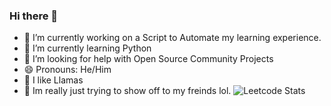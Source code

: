 ### Hi there 👋

<!--
**TheLlamainator/TheLlamainator** is a ✨ _special_ ✨ repository because its `README.md` (this file) appears on your GitHub profile.

Here are some ideas to get you started:

- 🔭 I’m currently working on a Script to Automate my learning experience.
- 🌱 I’m currently learning Python
- 🤔 I’m looking for help with Open Source Community Projects
- 😄 Pronouns: He/Him
-->
- 🔭 I’m currently working on a Script to Automate my learning experience.
- 🌱 I’m currently learning Python
- 🤔 I’m looking for help with Open Source Community Projects
- 😄 Pronouns: He/Him
- 🦙 I like Llamas
- 🌴 Im really just trying to show off to my freinds lol.
![Leetcode Stats]([https://leetcard.jacoblin.cool/JacobLinCool](https://leetcard.jacoblin.cool/TheLlamainator?theme=unicorn&font=Itim)https://leetcard.jacoblin.cool/TheLlamainator?theme=unicorn&font=Itim)

